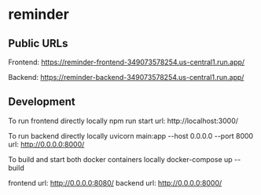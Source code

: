 # reminder

## Public URLs

Frontend: https://reminder-frontend-349073578254.us-central1.run.app/

Backend:  https://reminder-backend-349073578254.us-central1.run.app/ 

## Development

To run frontend directly locally
npm run start
url: http://localhost:3000/

To run backend directly locally
uvicorn main:app --host 0.0.0.0 --port 8000
url: http://0.0.0.0:8000/

To build and start both docker containers locally
docker-compose up --build

frontend url: http://0.0.0.0:8080/
backend url: http://0.0.0.0:8000/

